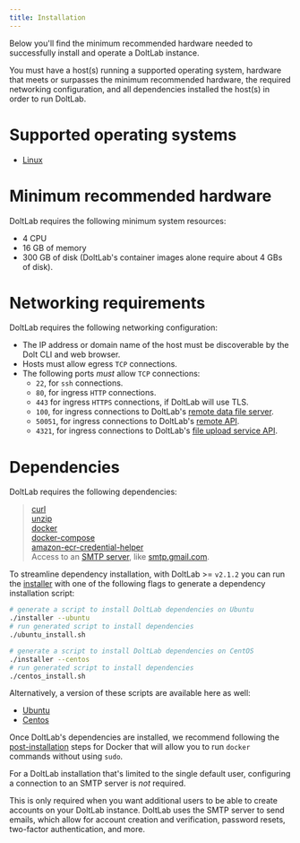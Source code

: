 ```yaml
---
title: Installation
---
```


Below you'll find the minimum recommended hardware needed to successfully install and operate a DoltLab instance.

You must have a host(s) running a supported operating system, hardware that meets or surpasses the minimum recommended hardware, the required networking configuration, and all dependencies installed the host(s) in order to run DoltLab.

<h1 id="supported-operating-systems">Supported operating systems</h1>

- [Linux](./installation/linux.md)

<h1 id="minimum-recommended-hardware">Minimum recommended hardware</h1>

DoltLab requires the following minimum system resources:

* 4 CPU
* 16 GB of memory
* 300 GB of disk (DoltLab's container images alone require about 4 GBs of disk).

<h1 id="networking-requirements">Networking requirements</h1>

DoltLab requires the following networking configuration:

* The IP address or domain name of the host must be discoverable by the Dolt CLI and web browser.
* Hosts must allow egress `TCP` connections.
* The following ports _must_ allow `TCP` connections:
  * `22`, for `ssh` connections.
  * `80`, for ingress `HTTP` connections.
  * `443` for ingress `HTTPS` connections, if DoltLab will use TLS.
  * `100`, for ingress connections to DoltLab's [remote data file server](https://www.dolthub.com/blog/2022-02-25-doltlab-101-services-and-roadmap/#doltlab-remoteapi-server).
  * `50051`, for ingress connections to DoltLab's [remote API](https://www.dolthub.com/blog/2022-02-25-doltlab-101-services-and-roadmap/#doltlab-remoteapi-server).
  * `4321`, for ingress connections to DoltLab's [file upload service API](https://www.dolthub.com/blog/2022-02-25-doltlab-101-services-and-roadmap/#doltlab-file-service-api-server).

<h1 id="dependencies">Dependencies</h1>

DoltLab requires the following dependencies:

> [curl](https://www.tecmint.com/install-curl-in-linux/)<br/>
> [unzip](https://www.tecmint.com/install-zip-and-unzip-in-linux/)<br/>
> [docker](https://docs.docker.com/engine/install/)<br/>
> [docker-compose](https://docs.docker.com/compose/install/)<br/>
> [amazon-ecr-credential-helper](https://github.com/awslabs/amazon-ecr-credential-helper)<br/>
> Access to an [SMTP server](https://aws.amazon.com/what-is/smtp/), like [smtp.gmail.com](https://support.google.com/a/answer/176600?hl=en).

To streamline dependency installation, with DoltLab >= `v2.1.2` you can run the [installer](../reference/installer.md) with one of the following flags to generate a dependency installation script:

```bash
# generate a script to install DoltLab dependencies on Ubuntu
./installer --ubuntu
# run generated script to install dependencies
./ubuntu_install.sh
```

```bash
# generate a script to install DoltLab dependencies on CentOS
./installer --centos
# run generated script to install dependencies
./centos_install.sh
```

Alternatively, a version of these scripts are available here as well:

- [Ubuntu](https://github.com/dolthub/doltlab-issues/blob/main/scripts/ubuntu_install.sh)
- [Centos](https://github.com/dolthub/doltlab-issues/blob/main/scripts/centos_install.sh)

Once DoltLab's dependencies are installed, we recommend following the [post-installation](https://docs.docker.com/engine/install/linux-postinstall/) steps for Docker that will allow you to run `docker` commands without using `sudo`.

For a DoltLab installation that's limited to the single default user, configuring a connection to an SMTP server is _not_ required.

This is only required when you want additional users to be able to create accounts on your DoltLab instance. DoltLab uses the SMTP server to send emails, which allow for account creation and verification, password resets, two-factor authentication, and more.
